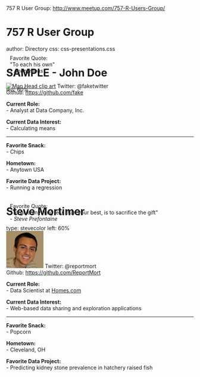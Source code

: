 
<div class="lowerbranding">
757 R User Group: <a href="http://www.meetup.com/757-R-Users-Group/">http://www.meetup.com/757-R-Users-Group/</a>
</div>

757 R User Group
========================================
author: Directory
css: css-presentations.css

SAMPLE - John Doe
========================================
left: 60%

<div class="footer" style="margin-top:-125px; padding: 10px;">
  Favorite Quote:<br>
  "To each his own"</br>- <i>Anonymous</i>
</div>

<div class="photobanner">
  <p>
    <a href="http://www.clker.com/cliparts/4/f/1/6/11949845231298100123head3.svg.thumb.png"><img src='http://www.clker.com/cliparts/4/f/1/6/11949845231298100123head3.svg.thumb.png' alt='Man Head clip art'/></a>
    <span>Twitter: @faketwitter</span>
    </br>
    <span class="item2">Github: <a href="http://www.github.com">https://github.com/fake</a></span>
  </p>
</div>

<b>Current Role:</b></br>
\- Analyst at Data Company, Inc.<br>
  
<b>Current Data Interest:</b></br>
\- Calculating means<br>

***

<b>Favorite Snack:</b></br>
\- Chips

<b>Hometown:</b></br>
\- Anytown USA<br>

<b>Favorite Data Project:</b></br>
<span style="word-wrap: break-word;">\- Running a regression</span>


Steve Mortimer
========================================
type: stevecolor
left: 60%

<div class="footer" style="margin-top:-100px; padding: 10px;">
  Favorite Quote:<br>
  "To give anything less than your best, is to sacrifice the gift"</br>- <i>Steve Prefontaine</i>
</div>

<div class="photobanner">
  <p>
    <img src="./pictures/steve-mortimer.jpg">
    <span>Twitter: @reportmort</span>
    </br>
    <span class="item2">Github: <a href="https://github.com/ReportMort">https://github.com/ReportMort</a></span>
  </p>
</div>

<b>Current Role:</b></br>
\- Data Scientist at <a href="http://www.homes.com">Homes.com</a><br>
  
<b>Current Data Interest:</b></br>
\- Web-based data sharing and exploration applications<br>

***

<b>Favorite Snack:</b></br>
\- Popcorn

<b>Hometown:</b></br>
\- Cleveland, OH<br>

<b>Favorite Data Project:</b></br>
<span style="word-wrap: break-word;">\- Predicting kidney stone prevalence in hatchery raised fish</span>
